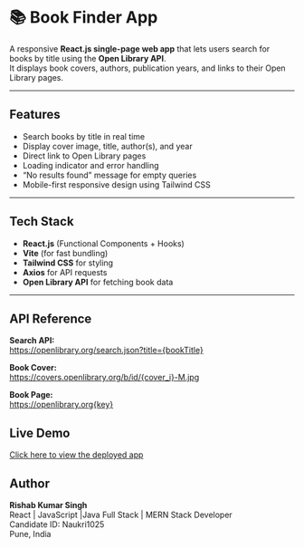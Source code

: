 # 📚 Book Finder App

A responsive **React.js single-page web app** that lets users search for books by title using the **Open Library API**.  
It displays book covers, authors, publication years, and links to their Open Library pages.

---

##  Features

-  Search books by title in real time  
-  Display cover image, title, author(s), and year  
-  Direct link to Open Library pages  
-  Loading indicator and error handling  
-  “No results found” message for empty queries  
-  Mobile-first responsive design using Tailwind CSS  

---

## Tech Stack

- **React.js** (Functional Components + Hooks)
- **Vite** (for fast bundling)
- **Tailwind CSS** for styling
- **Axios** for API requests
- **Open Library API** for fetching book data

---

## API Reference

**Search API:**  
https://openlibrary.org/search.json?title={bookTitle}

**Book Cover:**  
https://covers.openlibrary.org/b/id/{cover_i}-M.jpg

**Book Page:**  
https://openlibrary.org{key}

## Live Demo
[Click here to view the deployed app](https://book-finder-dusky-zeta.vercel.app/)

## Author
**Rishab Kumar Singh**  
React | JavaScript |Java Full Stack | MERN Stack Developer  
Candidate ID: Naukri1025  
Pune, India  